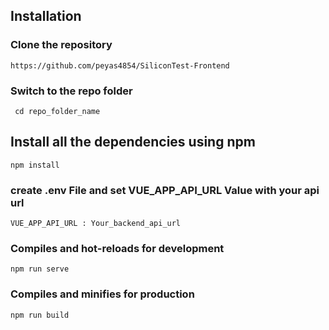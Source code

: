 ## Installation

### Clone the repository
    https://github.com/peyas4854/SiliconTest-Frontend

### Switch to the repo folder
     cd repo_folder_name 
## Install all the dependencies using npm
```
npm install
```
### create .env File and  set VUE_APP_API_URL Value with your api url

```
VUE_APP_API_URL : Your_backend_api_url
```

### Compiles and hot-reloads for development
```
npm run serve
```

### Compiles and minifies for production
```
npm run build
```


